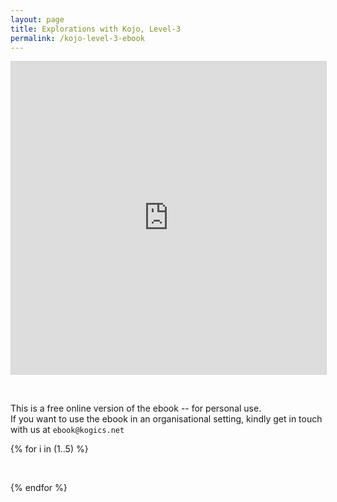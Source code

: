 ```yaml
---
layout: page
title: Explorations with Kojo, Level-3
permalink: /kojo-level-3-ebook
---
```


<iframe allowfullscreen="allowfullscreen" scrolling="no" class="fp-iframe" src="https://heyzine.com/flip-book/6fdc09c95a.html" style="border: 1px solid lightgray; width: 100%; height: 500px;"></iframe>

<p>&nbsp;</p>

This is a free online version of the ebook -- for personal use.  
If you want to use the ebook in an organisational setting, kindly get in touch with us at `ebook@kogics.net`


{% for i in (1..5) %}
<p>&nbsp;</p>
{% endfor %}